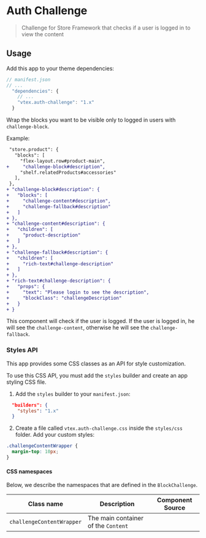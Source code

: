 # Auth Challenge

> Challenge for Store Framework that checks if a user is logged in to view the content

## Usage

Add this app to your theme dependencies:

```js
// manifest.json
// ...
  "dependencies": {
    // ...
    "vtex.auth-challenge": "1.x"
  }
```

Wrap the blocks you want to be visible only to logged in users with `challenge-block`.

Example:

```diff
 "store.product": {
   "blocks": [
     "flex-layout.row#product-main",
+     "challenge-block#description",
     "shelf.relatedProducts#accessories"
   ],
 },
+ "challenge-block#description": {
+   "blocks": [
+     "challenge-content#description",
+     "challenge-fallback#description"
+   ]
+ },
+ "challenge-content#description": {
+   "children": [
+     "product-description"
+   ]
+ },
+ "challenge-fallback#description": {
+   "children": [
+     "rich-text#challenge-description"
+   ]
+ },
+ "rich-text#challenge-description": {
+   "props": {
+     "text": "Please login to see the description",
+     "blockClass": "challengeDescription"
+   }
+ }
```

This component will check if the user is logged. If the user is logged in, he will see the `challenge-content`, otherwise he will see the `challenge-fallback`.

### Styles API

This app provides some CSS classes as an API for style customization.

To use this CSS API, you must add the `styles` builder and create an app styling CSS file.

1. Add the `styles` builder to your `manifest.json`:

```json
  "builders": {
    "styles": "1.x"
  }
```

2. Create a file called `vtex.auth-challenge.css` inside the `styles/css` folder. Add your custom styles:

```css
.challengeContentWrapper {
  margin-top: 10px;
}
```

#### CSS namespaces

Below, we describe the namespaces that are defined in the `BlockChallenge`.

| Class name               | Description                                                                    | Component Source                                                                             |
| ------------------------ | ------------------------------------------------------------------------------ | -------------------------------------------------------------------------------------------- |
| `challengeContentWrapper`              | The main container of the `Content`                              |  |
